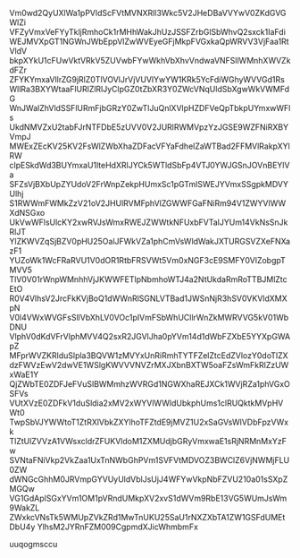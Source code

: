 Vm0wd2QyUXlWa1pPVldScFVtMVNXRll3Wkc5V2JHeDBaVVYwV0ZKdGVGWlZi
VFZyVmxVeFYyTkljRmhoCk1rMHhWakJhUzJSSFZrbGlSbWhvQ2sxck1IaFdi
WEJMVXpGT1NGWnJWbEppVlZwWVEyeGFjMkpFVGxkaQpWRVV3VjFaa1RtVldV
bkpXYkU1cFUwVktVRkV5ZUVwbFYwWkhVbXhvVndwaVNFSllWMnhXWVZkdFZr
ZFYKYmxaVllrZG9jRlZ0TlVOVlJrVjVUVlYwYW1KRk5YcFdiWGhyWVVGd1Rs
WllRa3BXYWtaaFlURlZlRlJyClpGZ0tZbXR3Y0ZWcVNqUldSbXgwWkVWMFdG
WnJWalZhVldSSFlURmFjbGRzY0ZwTlJuQnlXVlpHZDFVeQpTbkpUYmxwWFls
UkdNMVZxU2tabFJrNTFDbE5zUVV0V2JURlRWMVpzYzJGSE9WZFNiRXBYVmpJ
MWExZEcKV25KV2FsWlZWbXhaZDFacVFYaFdhelZaWTBad2FFMVlRakpXYlRW
clpESkdWd3BUYmxaU1lteHdXRlJYCk5WTldSbFp4VTJ0YWJGSnJOVnBEYlVa
SFZsVjBXbUpZYUdoV2FrWnpZekpHUmxSc1pGTmlSWEJYVmxSSgpkMDVYUlhj
S1RWWmFWMkZzV21oV2JHUlRVMFphVlZGWWFGaFNiRm94V1ZWYVlWWXdNSGxo
UkVwWFlsUlcKY2xwRVJsWmxRWEJZWWtkNFUxbFVTalJYUm14VkNsSnJkRlJT
YlZKWVZqSjBZV0pHU25OalJFWkVZa1phCmVsWldWakJXTURGSVZXeFNXazF1
YUZoWk1WcFRaRVU1V0dOR1RtbFRSVWt5Vm0xNGF3cE9SMFY0VlZobgpTMVV5
TlV0V01rWnpWMnhhVjJKWWFETlpNbmhoWTJ4a2NtUkdaRmRoTTBJMlZtcEtO
R0V4VlhsV2JrcFkKVjBoQ1dWWnRlSGNLVTBad1JWSnNjR3hSV0VKVldXMXpN
V0l4VWxWVGFsSllVbXhLV0VOc1pIVmFSbWhUCllrWnZkMWRVVG5kV01WbDNU
VlphV0dKdVFrVlphMVV4Q2sxR2JGVlJha0pYVm14d1dWbFZXbE5YYXpGWApZ
MFprWVZKRlduSlpla3BQVW1zMVYxUnRiRmhTYTFZelZtcEdZVlozY0doTlZX
dzFWVzEwV2dwVE1WSlgKWVVVNVZrMXJXbnBXTW5oaFZsWmFkRlZzUWxWaE1Y
QjZWbTE0ZDFJeFVuSlBWMmhzWVRGd1NGWXhaREJXCk1WVjRZa1phVGxOSFVs
VUtXVzE0ZDFkV1duSldia2xMV2xWYVlWWldUbkphUms1clRUQktkMVpHVWt0
TwpSbVJYWWtoT1ZtRXlVbkZXYlhoTFZtdE9jMVZ1U2xSaGVsWlVDbFpzVWxk
TlZtUlZVVzA1VWsxcldrZFUKVldoM1ZXMUdjbGRyVmxwaE1sRjNRMnMxYzFw
SVNtaFNiVkp2VkZaa1UxTnNWbGhPVm1SVFVtMDVOZ3BWClZ6VjNWMjFLU0ZW
dWNGcGhhM0JRVmpGYVUyUldVblJsUjJ4WFYwVkpNbFZVU210a01sSXpZMGQw
VG1GdAplSGxYVm1OM1pVRndUMkpXV2xvS1dWVm9RbE13VG5WUmJsWm9WakZL
ZWxkcVNsTk5WMUpZVkZRd1MwTnUKU25SaU1rNXZXbTA1ZW1GSFdUMEtDbU4y
YlhsM2JYRnFZM009CgpmdXJicWhmbmFx

uuqogmsccu